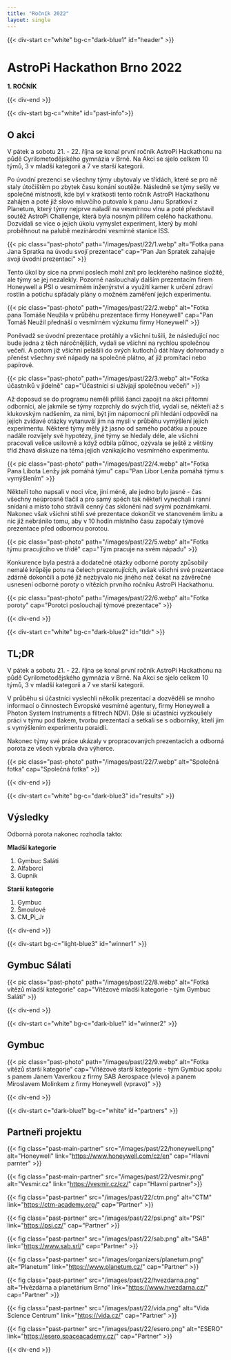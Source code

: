 ```yaml
---
title: "Ročník 2022"
layout: single
---
```

{{< div-start c="white" bg-c="dark-blue1" id="header" >}}

# AstroPi Hackathon Brno 2022


**1. ROČNÍK**

{{< div-end >}}

{{< div-start bg-c="white" id="past-info">}}

## O akci


V pátek a sobotu 21. - 22. října se konal první ročník AstroPi Hackathonu na půdě Cyrilometodějského gymnázia v Brně. Na Akci se sjelo celkem 10 týmů, 3 v mladší kategorii a 7 ve starší kategorii.


Po úvodní prezenci se všechny týmy ubytovaly ve třídách, které se pro ně staly útočištěm po zbytek času konání soutěže. Následně se týmy sešly ve společné místnosti, kde byl v krátkosti tento ročník AstroPi Hackathonu zahájen a poté již slovo mluvčího putovalo k panu Janu Spratkovi z Planetum, který týmy nejprve naladil na vesmírnou vlnu a poté představil soutěž AstroPi Challenge, která byla nosným pilířem celého hackathonu. Dozvídali se více o jejich úkolu vymyslet experiment, který by mohl proběhnout na palubě mezínárodní vesmírné stanice ISS.

{{< pic class="past-photo" path="/images/past/22/1.webp" alt="Fotka pana Jana Spratka na úvodu svojí prezentace" cap="Pan Jan Spratek zahajuje svoji úvodní prezentaci" >}}

Tento úkol by sice na první poslech mohl znít pro leckterého našince složitě, ale týmy se jej nezalekly. Pozorně naslouchaly dalším prezentacím firem Honeywell a PSI o vesmírném inženýrství a využití kamer k určení zdraví rostlin a potichu spřádaly plány o možném zaměření jejich experimentu. 

{{< pic class="past-photo" path="/images/past/22/2.webp" alt="Fotka pana Tomáše Neužila v průběhu prezentace firmy Honeywell" cap="Pan Tomáš Neužil přednáší o vesmírném výzkumu firmy Honeywell" >}}

Poněvadž se úvodní prezentace protáhly a všichni tušili, že následující noc bude jedna z těch náročnějších, vydali se všichni na rychlou společnou večeři. A potom již všichni pelášili do svých kutlochů dát hlavy dohromady a přenést všechny své nápady na společné plátno, ať již promítací nebo papírové.

{{< pic class="past-photo" path="/images/past/22/3.webp" alt="Fotka účastníků v jídelně" cap="Účastníci si užívjají společnou večeři" >}}

Až doposud se do programu neměli příliš šanci zapojit na akci přítomní odborníci, ale jakmile se týmy rozprchly do svých tříd, vydali se, někteří až s klukovským nadšením, za nimi, být jim nápomocní při hledání odpovědí na jejich zvídavé otázky vytanuvší jim na mysli v průběhu vymýšlení jejich experimentu. Některé týmy měly již jasno od samého počátku a pouze nadále rozvíjely své hypotézy, jiné týmy se hledaly déle, ale všichni pracovali velice usilovně a když odbila půlnoc, ozývala se ještě z většiny tříd žhavá diskuze na téma jejich vznikajícího vesmírného experimentu.

{{< pic class="past-photo" path="/images/past/22/4.webp" alt="Fotka Pana Libota Lenžy jak pomáhá týmu" cap="Pan Libor Lenža pomáhá týmu s vymýšlením" >}}

Někteří toho napsali v noci více, jiní méně, ale jedno bylo jasné - čas všechny neúprosně tlačil a pro samý spěch tak někteří vynechali i ranní snídani a místo toho strávili cenný čas skloněni nad svými poznámkami. Nakonec však všichni stihli své prezentace dokončit ve stanoveném limitu a nic již nebránilo tomu, aby v 10 hodin místního času započaly týmové prezentace před odbornou porotou.

{{< pic class="past-photo" path="/images/past/22/5.webp" alt="Fotka týmu pracujícího ve třídě" cap="Tým pracuje na svém nápadu" >}}

Konkurence byla pestrá a dodatečné otázky odborné poroty způsobily nemalé krůpěje potu na čelech prezentujících, avšak všichni své prezentace zdárně dokončili a poté již nezbývalo nic jiného než čekat na závěrečné usnesení odborné poroty o vítězích prvního ročníku AstroPi Hackathonu.

{{< pic class="past-photo" path="/images/past/22/6.webp" alt="Fotka poroty" cap="Porotci poslouchají týmové prezentace" >}}

{{< div-end >}}

{{< div-start c="white" bg-c="dark-blue2" id="tldr" >}}

## TL;DR


V pátek a sobotu 21. - 22. října se konal první ročník AstroPi Hackathonu na půdě Cyrilometodějského gymnázia v Brně. Na Akci se sjelo celkem 10 týmů, 3 v mladší kategorii a 7 ve starší kategorii.


V průběhu si účastníci vyslechli několik prezentací a dozvěděli se mnoho informací o činnostech Evropské vesmírné agentury, firmy Honeywell a Photon System Instruments a filtrech NDVI. Dále si účastníci vyzkoušely práci v týmu pod tlakem, tvorbu prezentací a setkali se s odborníky, kteří jim s vymýšlením experimentu poraidli.


Nakonec týmy své práce ukázaly v propracovaných prezentacích a odborná porota ze všech vybrala dva výherce.

{{< pic class="past-photo" path="/images/past/22/7.webp" alt="Společná fotka" cap="Společná fotka" >}}

{{< div-end >}}

{{< div-start c="white" bg-c="dark-blue3" id="results" >}}

## Výsledky


Odborná porota nakonec rozhodla takto:


**Mladší kategorie**


1. Gymbuc Saláti
2. Alfaborci
3. Gupnik


**Starší kategorie**


1. Gymbuc
2. Šmoulové
3. CM_Pi_Jr

{{< div-end >}}

{{< div-start bg-c="light-blue3" id="winner1" >}}

## Gymbuc Sálati

{{< pic class="past-photo" path="/images/past/22/8.webp" alt="Fotká vítězů mladší kategorie" cap="Vítězové mladší kategorie - tým Gymbuc Saláti" >}}

{{< div-end >}}

{{< div-start c="white" bg-c="dark-blue1" id="winner2" >}}

## Gymbuc

{{< pic class="past-photo" path="/images/past/22/9.webp" alt="Fotka vítězů starší kategorie" cap="Vítězové starší kategorie - tým Gymbuc spolu s panem Janem Vaverkou z firmy SAB Aerospace (vlevo) a panem Miroslavem Molinkem z firmy Honeywell (vpravo)" >}}

{{< div-end >}}

{{< div-start c="dark-blue1" bg-c="white" id="partners" >}}

## Partneři projektu

{{< fig class="past-main-partner" src="/images/past/22/honeywell.png" alt="Honeywell" link="https://www.honeywell.com/cz/en" cap="Hlavní parnter" >}}

{{< fig class="past-main-partner" src="/images/past/22/vesmir.png" alt="Vesmir.cz" link="https://vesmir.cz/cz/" cap="Hlavní partner">}}

{{< fig class="past-partner" src="/images/past/22/ctm.png" alt="CTM" link="https://ctm-academy.org/" cap="Partner" >}}

{{< fig class="past-partner" src="/images/past/22/psi.png" alt="PSI" link="https://psi.cz/" cap="Partner" >}}

{{< fig class="past-partner" src="/images/past/22/sab.png" alt="SAB" link="https://www.sab.srl/" cap="Partner" >}}

{{< fig class="past-partner" src="/images/organizers/planetum.png" alt="Planetum" link="https://www.planetum.cz/" cap="Partner" >}}

{{< fig class="past-partner" src="/images/past/22/hvezdarna.png" alt="Hvězdárna a planetárium Brno" link="https://www.hvezdarna.cz/" cap="Partner" >}}

{{< fig class="past-partner" src="/images/past/22/vida.png" alt="Vida Science Centrum" link="https://vida.cz/" cap="Partner" >}}

{{< fig class="past-partner" src="/images/past/22/esero.png" alt="ESERO" link="https://esero.spaceacademy.cz/" cap="Partner" >}}

{{< div-end >}}
